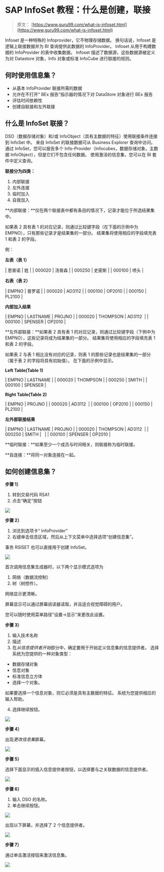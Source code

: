 # SAP InfoSet 教程：什么是创建，联接

> 原文： [https://www.guru99.com/what-is-infoset.html](https://www.guru99.com/what-is-infoset.html)

Infoset 是一种特殊的 Infoprovider，它不物理存储数据。 换句话说，Infoset 是逻辑上联接数据并为 BI 查询提供此数据的 InfoProvider。 Infoset 从用于构建数据的 InfoProvider 的表中收集数据。 Infoset 描述了数据源，这些数据源被定义为对 Datastore 对象，Info 对象或标准 InfoCube 进行联接的规则。

## 何时使用信息集？

*   从基本 InfoProvider 联接所需的数据
*   允许在不打开“ BEx 报告”指示器的情况下对 DataStore 对象进行 BEx 报告
*   评估时间依赖性
*   创建自联接和左外联接

## 什么是 InfoSet 联接？

DSO（数据存储对象）和/或 InfoObject（具有主数据的特征）使用联接条件连接到 InfoSet 中。 来自 InfoSet 的联接数据可从 Business Explorer 查询中访问。 通过 InfoSet，您可以报告多个 Info-Provider（Infocubes，数据存储对象，主数据 InfoObject），但是它们不包含任何数据。 使用激活的信息集，您可以在 BI 套件中定义查询。

**联接分为四类：**

1.  内部联接
2.  左外连接
3.  临时加入
4.  自我加入

**内部联接：**仅在两个联接表中都有条目的情况下，记录才能位于所选结果集中。

如果表 2 具有表 1 的对应记录，则通过比较键字段（在下面的示例中为 EMPNO），只有那些记录才是结果集的一部分。 结果集将使用相应的字段填充表 1 和表 2 的字段。

例：

**左表（表 1）**

| 恩普诺 | 姓 |
| 000020 | 汤普森 |
| 000250 | 史密斯 |
| 000100 | 喷头 |

**右表（表 2）**

| EMPNO | 普罗诺 |
| 000020 | AD3112 |
| 000100 | OP2010 |
| 000150 | PL2100 |

**内部加入结果**

| EMPNO | LASTNAME | PROJNO |
| 000020 | THOMPSON | AD3112  |
| 000100 | SPENSER | OP2010 |

**左外部联接：**如果表 2 具有表 1 的对应记录，则通过比较键字段（下例中为 EMPNO），这些记录将成为结果集的一部分。 结果集将使用相应的字段填充表 1 和表 2 的字段。

如果表 2 与表 1 相比没有对应的记录，则表 1 的那些记录也是结果集的一部分（属于表 2 的字段将具有初始值）。 在下面的示例中显示。

**Left Table(Table 1)**

| EMPNO | LASTNAME |
| 000020 | THOMPSON |
| 000250 | SMITH |
| 000100 | SPENSER |

**Right Table(Table 2)**

| EMPNO | PROJNO |
| 000020 | AD3112  |
| 000100 | OP2010 |
| 000150 | PL2100 |

**左外部联接结果**

| EMPNO | LASTNAME | PROJNO |
| 000020 | THOMPSON | AD3112  |
| 000250 | SMITH |   |
| 000100 | SPENSER | OP2010
 |

**临时联接：**如果至少一个成员与时间相关，则联接称为临时联接。

**自连接：**将同一对象连接在一起。

## 如何创建信息集？

**步骤 1）**

1.  转到交易代码 RSA1
2.  点击“确定”按钮

![](img/c154aab2eb3c77cf18edc4ce8beec795.png)

**步骤 2）**

1.  浏览到选项卡“ InfoProvider”
2.  右键单击信息区域，然后从上下文菜单中选择选项“创建信息集”。

事务 RSISET 也可以直接用于创建 InfoSet。

![](img/19c4c85a08db0fe8b5e599d51d5f13ad.png)

首次调用信息集生成器时，以下两个显示模式选项为

1.  网络（数据流控制）
2.  树（树控件）。

网络显示更清晰。

屏幕显示可以通过屏幕阅读器读取，并且适合视觉障碍的用户。

您可以随时使用菜单路径“设置->显示”来更改此设置。

**步骤 3）**

1.  输入技术名称
2.  描述
3.  在*从信息提供者开始*部分中，确定要用于开始定义信息集的信息提供者。 选择系统为您提供的一种对象类型：

*   数据存储对象
*   信息对象
*   标准信息立方体
*   选择一个对象。

如果要选择一个信息对象，则它必须是具有主数据的特征。 系统为您提供相应的输入帮助。

4.  选择继续按钮。

![](img/e544316bc2f8ed6187e8da6364f075ab.png)

**步骤 4）**

出现*更改信息集*屏幕。

[![](img/a9ef33decff3cf0efa5cd75af4b217a4.png) ](/images/sap/SAP_BI/sap_bi_12_4.jpg) 

**步骤 5）**

选择下面显示的插入信息提供者按钮，以选择要与之关联数据的信息提供者。

![](img/c19f045038166270762e2df28308de10.png)

**步骤 6）**

1.  输入 DSO 的名称。
2.  单击继续按钮。

![](img/5a40afa6ad02c0ce9f160628f6ef81f6.png)

出现以下屏幕，并选择了 2 个信息提供者。

![](img/80439001da019d9d755bf23e0ef141e3.png)

**步骤 7）**

通过单击激活按钮来激活信息集。

![](img/16105e338b4a64bc663a851af22f0271.png)